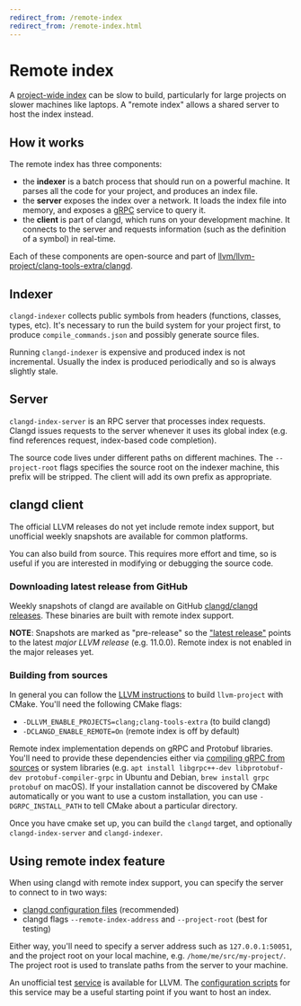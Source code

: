 ```yaml
---
redirect_from: /remote-index
redirect_from: /remote-index.html
---
```

# Remote index

A [project-wide index](/design/indexing.html) can be slow to build, particularly
for large projects on slower machines like laptops. A "remote index" allows
a shared server to host the index instead.

## How it works

The remote index has three components:

- the **indexer** is a batch process that should run on a powerful machine.
  It parses all the code for your project, and produces an index file.
- the **server** exposes the index over a network. It loads the index file into
  memory, and exposes a [gRPC](https://grpc.io) service to query it.
- the **client** is part of clangd, which runs on your development machine.
  It connects to the server and requests information (such as the definition
  of a symbol) in real-time.

Each of these components are open-source and part of
[llvm/llvm-project/clang-tools-extra/clangd](https://github.com/llvm/llvm-project/tree/main/clang-tools-extra/clangd/).

## Indexer

`clangd-indexer` collects public symbols from headers (functions, classes,
types, etc). It's necessary to run the build system for your project first,
to produce `compile_commands.json` and possibly generate source files.

Running `clangd-indexer` is expensive and produced index is not incremental.
Usually the index is produced periodically and so is always slightly stale.

## Server

`clangd-index-server` is an RPC server that processes index requests. Clangd
issues requests to the server whenever it uses its global index (e.g. find
references request, index-based code completion).

The source code lives under different paths on different machines.
The `--project-root` flags specifies the source root on the indexer machine,
this prefix will be stripped. The client will add its own prefix as appropriate.

## clangd client

The official LLVM releases do not yet include remote index support, but
unofficial weekly snapshots are available for common platforms.

You can also build from source. This requires more effort and time, so is
useful if you are interested in modifying or debugging the source code.

### Downloading latest release from GitHub

Weekly snapshots of clangd are available on GitHub [clangd/clangd
releases](https://github.com/clangd/clangd/releases). These binaries are
built with remote index support.

**NOTE**: Snapshots are marked as "pre-release" so the ["latest
release"](https://github.com/clangd/clangd/releases/latest) points to the
latest _major LLVM release_ (e.g. 11.0.0). Remote index is not enabled
in the major releases yet.

### Building from sources

In general you can follow the [LLVM instructions](https://llvm.org/docs/CMake.html)
to build `llvm-project` with CMake. You'll need the following CMake flags:

- `-DLLVM_ENABLE_PROJECTS=clang;clang-tools-extra` (to build clangd)
- `-DCLANGD_ENABLE_REMOTE=On` (remote index is off by default)

Remote index implementation depends on gRPC and Protobuf libraries. You'll
need to provide these dependencies either via [compiling gRPC from
sources](https://github.com/grpc/grpc/blob/master/BUILDING.md) or system
libraries (e.g. `apt install libgrpc++-dev libprotobuf-dev
protobuf-compiler-grpc` in Ubuntu and Debian, `brew install grpc protobuf` on
macOS). If your installation cannot be discovered by CMake automatically or
you want to use a custom installation, you can use `-DGRPC_INSTALL_PATH` to
tell CMake about a particular directory.

Once you have cmake set up, you can build the `clangd` target, and optionally
`clangd-index-server` and `clangd-indexer`.

## Using remote index feature

When using clangd with remote index support, you can specify the server to
connect to in two ways:

- [clangd configuration files](/config.html) (recommended)
- clangd flags `--remote-index-address` and `--project-root` (best for testing)

Either way, you'll need to specify a server address such as `127.0.0.1:50051`,
and the project root on your local machine, e.g. `/home/me/src/my-project/`.
The project root is used to translate paths from the server to your machine.

An unofficial test [service](/llvm-remote-index.html) is available for LLVM.
The [configuration scripts](https://github.com/clangd/llvm-remote-index) for
this service may be a useful starting point if you want to host an index.
